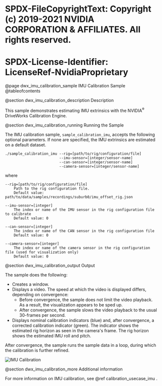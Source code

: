 # SPDX-FileCopyrightText: Copyright (c) 2019-2021 NVIDIA CORPORATION & AFFILIATES. All rights reserved.
# SPDX-License-Identifier: LicenseRef-NvidiaProprietary

@page dwx_imu_calibration_sample IMU Calibration Sample
@tableofcontents

@section dwx_imu_calibration_description Description

This sample demonstrates estimating IMU extrinsics with the
NVIDIA<sup>&reg;</sup> DriveWorks Calibration Engine.

@section dwx_imu_calibration_running Running the Sample

The IMU calibration sample, `sample_calibration_imu`, accepts the following
optional parameters. If none are specified, the IMU extrinsics are estimated on
a default dataset.

    ./sample_calibration_imu --rig=[path/to/rig/configuration/file]
                             --imu-sensor=[integer/sensor-name]
                             --can-sensor=[integer/sensor-name]
                             --camera-sensor=[integer/sensor-name]

where

    --rig=[path/to/rig/configuration/file]
        Path to the rig configuration file.
        Default value: path/to/data/samples/recordings/suburb0/imu_offset_rig.json

    --imu-sensor=[integer]
        The index or name of the IMU sensor in the rig configuration file to calibrate
        Default value: 0

    --can-sensor=[integer]
        The index or name of the CAN sensor in the rig configuration file
        Default value: 0

    --camera-sensor=[integer]
        The index or name of the camera sensor in the rig configuration file (used for visualization only)
        Default value: 0

@section dwx_imu_calibration_output Output

The sample does the following:
- Creates a window.
- Displays a video. The speed at which the video is displayed differs, depending
  on convergence:
  - Before convergence, the sample does not limit the video playback. As a result,
    the visualization appears to be sped up.
  - After convergence, the sample slows the video playback to the usual 30-frames
    per second.
- Displays nominal calibration indicators (blue) and, after convergence, a
  corrected calibration indicator (green). The indicator shows the estimated
  rig horizon as seen in the camera's frame. The rig horizon shows the estimated
  IMU roll and pitch.

After convergence, the sample runs the sample data in a loop, during which the
calibration is further refined.

![IMU Calibration](sample_calibration_imu.png)

@section dwx_imu_calibration_more Additional information

For more information on IMU calibration, see @ref calibration_usecase_imu .
